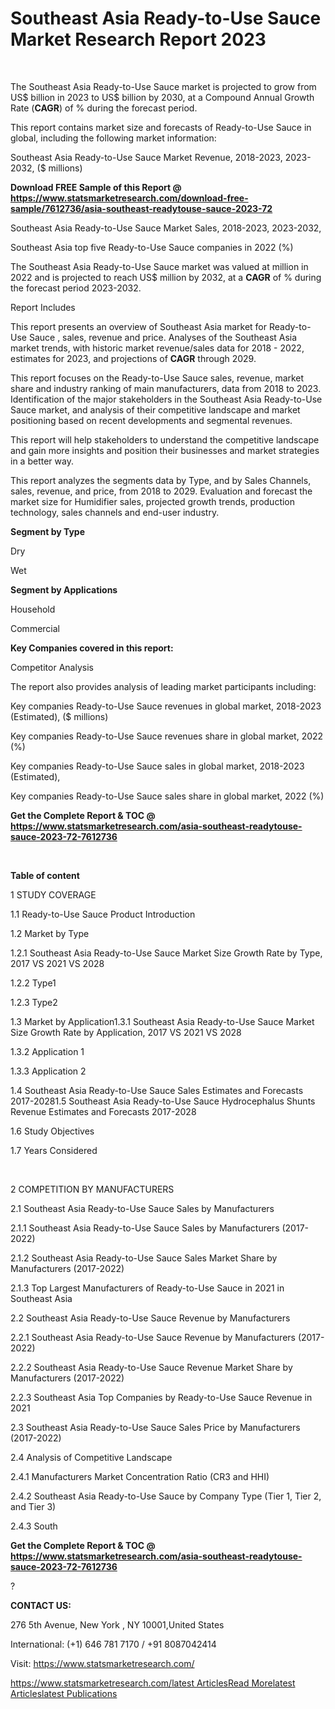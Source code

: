 <h1>Southeast Asia Ready-to-Use Sauce Market Research Report 2023</h1><br/><p>The Southeast Asia Ready-to-Use Sauce market is projected to grow from US$ billion in 2023 to US$ billion by 2030, at a Compound Annual Growth Rate (<strong>CAGR</strong>) of % during the forecast period.</p>
 
 
 
 <p>This report contains market size and forecasts of Ready-to-Use Sauce in global, including the following market information:</p>
 
 
 
 <p>Southeast Asia Ready-to-Use Sauce Market Revenue, 2018-2023, 2023-2032, ($ millions)</p>
 
 
 
 <p><strong>Download FREE Sample of this Report @ <a href="https://www.statsmarketresearch.com/download-free-sample/7612736/asia-southeast-readytouse-sauce-2023-72">https://www.statsmarketresearch.com/download-free-sample/7612736/asia-southeast-readytouse-sauce-2023-72</a></strong></p>
 
 
 
 <p>Southeast Asia Ready-to-Use Sauce Market Sales, 2018-2023, 2023-2032,</p>
 
 
 
 <p>Southeast Asia top five Ready-to-Use Sauce companies in 2022 (%)</p>
 
 
 
 <p>The Southeast Asia Ready-to-Use Sauce market was valued at million in 2022 and is projected to reach US$ million by 2032, at a <strong>CAGR</strong> of % during the forecast period 2023-2032.</p>
 
 
 
 <p>Report Includes</p>
 
 
 
 <p>This report presents an overview of Southeast Asia market for Ready-to-Use Sauce , sales, revenue and price. Analyses of the Southeast Asia market trends, with historic market revenue/sales data for 2018 - 2022, estimates for 2023, and projections of <strong>CAGR</strong> through 2029.</p>
 
 
 
 <p>This report focuses on the Ready-to-Use Sauce sales, revenue, market share and industry ranking of main manufacturers, data from 2018 to 2023. Identification of the major stakeholders in the Southeast Asia Ready-to-Use Sauce market, and analysis of their competitive landscape and market positioning based on recent developments and segmental revenues.</p>
 
 
 
 <p>This report will help stakeholders to understand the competitive landscape and gain more insights and position their businesses and market strategies in a better way.</p>
 
 
 
 <p>This report analyzes the segments data by Type, and by Sales Channels, sales, revenue, and price, from 2018 to 2029. Evaluation and forecast the market size for Humidifier sales, projected growth trends, production technology, sales channels and end-user industry.</p>
 
 
 
 <p><strong>Segment by Type</strong></p>
 
 
 
 <p>Dry</p>
 
 
 
 <p>Wet</p>
 
 
 
 <p><strong>Segment <strong><strong>by Applications</strong></strong></strong></p>
 
 
 
 <p>Household</p>
 
 
 
 <p>Commercial</p>
 
 
 
 <p><strong>Key Companies covered in this report:</strong></p>
 
 
 
 <p>Competitor Analysis</p>
 
 
 
 <p>The report also provides analysis of leading market participants including:</p>
 
 
 
 <p>Key companies Ready-to-Use Sauce revenues in global market, 2018-2023 (Estimated), ($ millions)</p>
 
 
 
 <p>Key companies Ready-to-Use Sauce revenues share in global market, 2022 (%)</p>
 
 
 
 <p>Key companies Ready-to-Use Sauce sales in global market, 2018-2023 (Estimated),</p>
 
 
 
 <p>Key companies Ready-to-Use Sauce sales share in global market, 2022 (%)</p>
 
 
 
 <div><b>Get the Complete Report & TOC @ <a href="https://www.statsmarketresearch.com/asia-southeast-readytouse-sauce-2023-72-7612736">https://www.statsmarketresearch.com/asia-southeast-readytouse-sauce-2023-72-7612736</a></b></div>
 
 
 
 <p><br />
 
 <b>Table of content</b></p>
 
 
 
 <p>1 STUDY COVERAGE<br />
 
 1.1 Ready-to-Use Sauce Product Introduction<br />
 
 1.2 Market by Type<br />
 
 1.2.1 Southeast Asia Ready-to-Use Sauce Market Size Growth Rate by Type, 2017 VS 2021 VS 2028<br />
 
 1.2.2 Type1<br />
 
 1.2.3 Type2<br />
 
 1.3 Market by Application1.3.1 Southeast Asia Ready-to-Use Sauce Market Size Growth Rate by Application, 2017 VS 2021 VS 2028<br />
 
 1.3.2 Application 1<br />
 
 1.3.3 Application 2<br />
 
 1.4 Southeast Asia Ready-to-Use Sauce Sales Estimates and Forecasts 2017-20281.5 Southeast Asia Ready-to-Use Sauce Hydrocephalus Shunts Revenue Estimates and Forecasts 2017-2028<br />
 
 1.6 Study Objectives<br />
 
 1.7 Years Considered<br />
 
 <br />
 
 2 COMPETITION BY MANUFACTURERS<br />
 
 2.1 Southeast Asia Ready-to-Use Sauce Sales by Manufacturers<br />
 
 2.1.1 Southeast Asia Ready-to-Use Sauce Sales by Manufacturers (2017-2022)<br />
 
 2.1.2 Southeast Asia Ready-to-Use Sauce Sales Market Share by Manufacturers (2017-2022)<br />
 
 2.1.3 Top Largest Manufacturers of Ready-to-Use Sauce in 2021 in Southeast Asia<br />
 
 2.2 Southeast Asia Ready-to-Use Sauce Revenue by Manufacturers<br />
 
 2.2.1 Southeast Asia Ready-to-Use Sauce Revenue by Manufacturers (2017-2022)<br />
 
 2.2.2 Southeast Asia Ready-to-Use Sauce Revenue Market Share by Manufacturers (2017-2022)<br />
 
 2.2.3 Southeast Asia Top Companies by Ready-to-Use Sauce Revenue in 2021<br />
 
 2.3 Southeast Asia Ready-to-Use Sauce Sales Price by Manufacturers (2017-2022)<br />
 
 2.4 Analysis of Competitive Landscape<br />
 
 2.4.1 Manufacturers Market Concentration Ratio (CR3 and HHI)<br />
 
 2.4.2 Southeast Asia Ready-to-Use Sauce by Company Type (Tier 1, Tier 2, and Tier 3)<br />
 
 2.4.3 South</p>
 
 
 
 <div><b>Get the Complete Report & TOC @ <a href="https://www.statsmarketresearch.com/asia-southeast-readytouse-sauce-2023-72-7612736">https://www.statsmarketresearch.com/asia-southeast-readytouse-sauce-2023-72-7612736</a></b></div>
 
 
 
 <p>? </p>
 
 
 
 <p><b>CONTACT US:</b><br />
 
 276 5th Avenue, New York , NY 10001,United States<br />
 
 International: (+1) 646 781 7170 / +91 8087042414<br />
 
 Visit: <a href="https://www.statsmarketresearch.com/">https://www.statsmarketresearch.com/</a><br />
 
 <a href="https://gyeongbokgung.com">https://www.statsmarketresearch.com/</a><a href="https://hallyeomaritime.com">latest Articles</a><a href="https://jingwansa.com">Read More</a><a href="https://nguoiviet.jp/">latest Articles</a><a href="https://www.intelmarketresearch.com/">latest Publications</a></p>